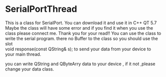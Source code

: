 # SerialPortThread
This is a class for SerialPort.
You can download it and use it in C++ QT 5.7
Maybe the class will have some error and if you find it when you use the class please connect me.
Thank you for your read!!
You can use the class to write the serial program.
there no Buffer to the class so you should use the slot  
void response(const QString& s);
to send your data from your device to your main thread.

you can write QString and QByteArry data to your device , if it not ,please change your data class.
